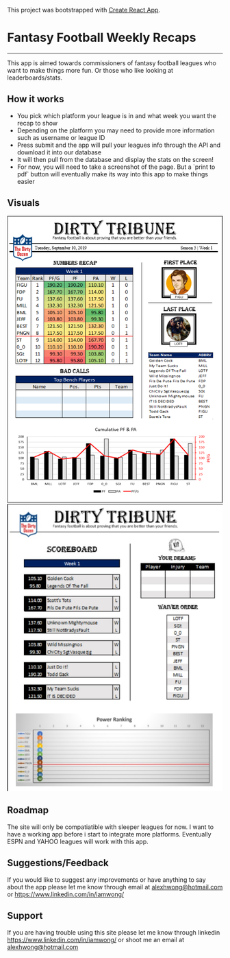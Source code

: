 This project was bootstrapped with [Create React App](https://github.com/facebook/create-react-app).

# Fantasy Football Weekly Recaps
<hr />

This app is aimed towards commissioners of fantasy football leagues who want to make things more fun. Or those who like looking at leaderboards/stats. 

## How it works

<ul>
  <li>You pick which platform your league is in and what week you want the recap to show</li>
  <li>Depending on the platform you may need to provide more information such as username or league ID</li>
  <li>Press submit and the app will pull your leagues info through the API and download it into our database</li>
  <li>It will then pull from the database and display the stats on the screen!</li>
  <li>For now, you will need to take a screenshot of the page. But a `print to pdf` button will eventually make its way into this app to make things easier</li>
</ul>

## Visuals


![Image](./client/public/images/fantasy.jpg "fantasy")  ![Image](./client/public/images/fantasy2.jpg "fantasy2")


## Roadmap


The site will only be compatiatible with sleeper leagues for now. I want to have a working app before i start to integrate more platforms. Eventually ESPN and YAHOO leagues will work with this app. 


## Suggestions/Feedback


If you would like to suggest any improvements or have anything to say about the app please let me know through email at alexhwong@hotmail.com or https://www.linkedin.com/in/iamwong/



## Support


If you are having trouble using this site please let me know through linkedin https://www.linkedin.com/in/iamwong/ or shoot me an email at alexhwong@hotmail.com


